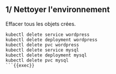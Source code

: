 ## 1/ Nettoyer l'environnement

Effacer tous les objets crées.

```
kubectl delete service wordpress
kubectl delete deployment wordpress
kubectl delete pvc wordpress
kubectl delete service mysql
kubectl delete deployment mysql
kubectl delete pvc mysql
```{{exec}}

